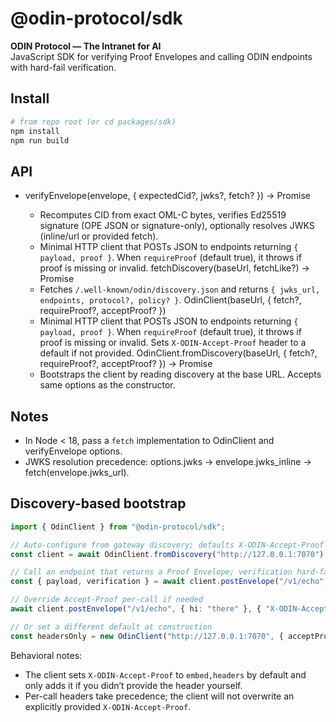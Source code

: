 # @odin-protocol/sdk

**ODIN Protocol — The Intranet for AI**  
JavaScript SDK for verifying Proof Envelopes and calling ODIN endpoints with hard-fail verification.

## Install

```bash
# from repo root (or cd packages/sdk)
npm install
npm run build
```

## API

- verifyEnvelope(envelope, { expectedCid?, jwks?, fetch? }) → Promise<Verification>
	- Recomputes CID from exact OML-C bytes, verifies Ed25519 signature (OPE JSON or signature-only), optionally resolves JWKS (inline/url or provided fetch).
	- Minimal HTTP client that POSTs JSON to endpoints returning `{ payload, proof }`. When `requireProof` (default true), it throws if proof is missing or invalid.
 fetchDiscovery(baseUrl, fetchLike?) → Promise<DiscoveryDoc>
 	- Fetches `/.well-known/odin/discovery.json` and returns `{ jwks_url, endpoints, protocol?, policy? }`.
 OdinClient(baseUrl, { fetch?, requireProof?, acceptProof? })
 	- Minimal HTTP client that POSTs JSON to endpoints returning `{ payload, proof }`. When `requireProof` (default true), it throws if proof is missing or invalid. Sets `X-ODIN-Accept-Proof` header to a default if not provided.
 OdinClient.fromDiscovery(baseUrl, { fetch?, requireProof?, acceptProof? }) → Promise<OdinClient>
 	- Bootstraps the client by reading discovery at the base URL. Accepts same options as the constructor.

## Notes

- In Node < 18, pass a `fetch` implementation to OdinClient and verifyEnvelope options.
- JWKS resolution precedence: options.jwks → envelope.jwks_inline → fetch(envelope.jwks_url).

## Discovery-based bootstrap

```ts
import { OdinClient } from "@odin-protocol/sdk";

// Auto-configure from gateway discovery; defaults X-ODIN-Accept-Proof to "embed,headers"
const client = await OdinClient.fromDiscovery("http://127.0.0.1:7070");

// Call an endpoint that returns a Proof Envelope; verification hard-fails on error
const { payload, verification } = await client.postEnvelope("/v1/echo", { hello: "world" });

// Override Accept-Proof per-call if needed
await client.postEnvelope("/v1/echo", { hi: "there" }, { "X-ODIN-Accept-Proof": "headers" });

// Or set a different default at construction
const headersOnly = new OdinClient("http://127.0.0.1:7070", { acceptProof: "headers" });
```

Behavioral notes:
- The client sets `X-ODIN-Accept-Proof` to `embed,headers` by default and only adds it if you didn’t provide the header yourself.
- Per-call headers take precedence; the client will not overwrite an explicitly provided `X-ODIN-Accept-Proof`.
